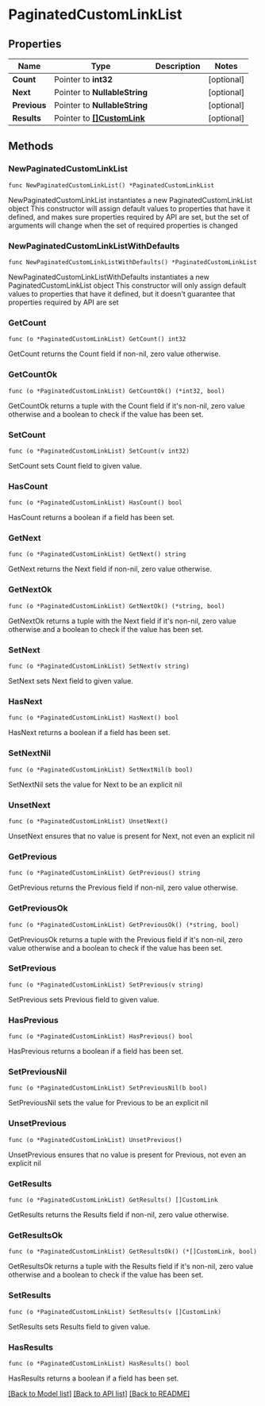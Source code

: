 # PaginatedCustomLinkList

## Properties

Name | Type | Description | Notes
------------ | ------------- | ------------- | -------------
**Count** | Pointer to **int32** |  | [optional] 
**Next** | Pointer to **NullableString** |  | [optional] 
**Previous** | Pointer to **NullableString** |  | [optional] 
**Results** | Pointer to [**[]CustomLink**](CustomLink.md) |  | [optional] 

## Methods

### NewPaginatedCustomLinkList

`func NewPaginatedCustomLinkList() *PaginatedCustomLinkList`

NewPaginatedCustomLinkList instantiates a new PaginatedCustomLinkList object
This constructor will assign default values to properties that have it defined,
and makes sure properties required by API are set, but the set of arguments
will change when the set of required properties is changed

### NewPaginatedCustomLinkListWithDefaults

`func NewPaginatedCustomLinkListWithDefaults() *PaginatedCustomLinkList`

NewPaginatedCustomLinkListWithDefaults instantiates a new PaginatedCustomLinkList object
This constructor will only assign default values to properties that have it defined,
but it doesn't guarantee that properties required by API are set

### GetCount

`func (o *PaginatedCustomLinkList) GetCount() int32`

GetCount returns the Count field if non-nil, zero value otherwise.

### GetCountOk

`func (o *PaginatedCustomLinkList) GetCountOk() (*int32, bool)`

GetCountOk returns a tuple with the Count field if it's non-nil, zero value otherwise
and a boolean to check if the value has been set.

### SetCount

`func (o *PaginatedCustomLinkList) SetCount(v int32)`

SetCount sets Count field to given value.

### HasCount

`func (o *PaginatedCustomLinkList) HasCount() bool`

HasCount returns a boolean if a field has been set.

### GetNext

`func (o *PaginatedCustomLinkList) GetNext() string`

GetNext returns the Next field if non-nil, zero value otherwise.

### GetNextOk

`func (o *PaginatedCustomLinkList) GetNextOk() (*string, bool)`

GetNextOk returns a tuple with the Next field if it's non-nil, zero value otherwise
and a boolean to check if the value has been set.

### SetNext

`func (o *PaginatedCustomLinkList) SetNext(v string)`

SetNext sets Next field to given value.

### HasNext

`func (o *PaginatedCustomLinkList) HasNext() bool`

HasNext returns a boolean if a field has been set.

### SetNextNil

`func (o *PaginatedCustomLinkList) SetNextNil(b bool)`

 SetNextNil sets the value for Next to be an explicit nil

### UnsetNext
`func (o *PaginatedCustomLinkList) UnsetNext()`

UnsetNext ensures that no value is present for Next, not even an explicit nil
### GetPrevious

`func (o *PaginatedCustomLinkList) GetPrevious() string`

GetPrevious returns the Previous field if non-nil, zero value otherwise.

### GetPreviousOk

`func (o *PaginatedCustomLinkList) GetPreviousOk() (*string, bool)`

GetPreviousOk returns a tuple with the Previous field if it's non-nil, zero value otherwise
and a boolean to check if the value has been set.

### SetPrevious

`func (o *PaginatedCustomLinkList) SetPrevious(v string)`

SetPrevious sets Previous field to given value.

### HasPrevious

`func (o *PaginatedCustomLinkList) HasPrevious() bool`

HasPrevious returns a boolean if a field has been set.

### SetPreviousNil

`func (o *PaginatedCustomLinkList) SetPreviousNil(b bool)`

 SetPreviousNil sets the value for Previous to be an explicit nil

### UnsetPrevious
`func (o *PaginatedCustomLinkList) UnsetPrevious()`

UnsetPrevious ensures that no value is present for Previous, not even an explicit nil
### GetResults

`func (o *PaginatedCustomLinkList) GetResults() []CustomLink`

GetResults returns the Results field if non-nil, zero value otherwise.

### GetResultsOk

`func (o *PaginatedCustomLinkList) GetResultsOk() (*[]CustomLink, bool)`

GetResultsOk returns a tuple with the Results field if it's non-nil, zero value otherwise
and a boolean to check if the value has been set.

### SetResults

`func (o *PaginatedCustomLinkList) SetResults(v []CustomLink)`

SetResults sets Results field to given value.

### HasResults

`func (o *PaginatedCustomLinkList) HasResults() bool`

HasResults returns a boolean if a field has been set.


[[Back to Model list]](../README.md#documentation-for-models) [[Back to API list]](../README.md#documentation-for-api-endpoints) [[Back to README]](../README.md)



